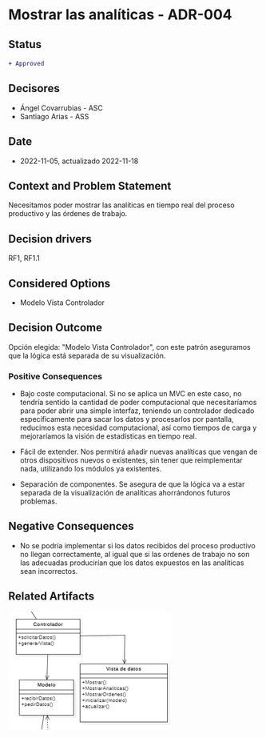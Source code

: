 # Mostrar las analíticas - ADR-004

## Status

```diff
+ Approved
```

## Decisores

* Ángel Covarrubias - ASC
* Santiago Arias - ASS

## Date

* 2022-11-05, actualizado 2022-11-18

## Context and Problem Statement

Necesitamos poder mostrar las analíticas en tiempo real del proceso productivo y las órdenes de trabajo.

## Decision drivers

RF1, RF1.1

## Considered Options

* Modelo Vista Controlador

## Decision Outcome

Opción elegida: "Modelo Vista Controlador", con este patrón aseguramos que la lógica está separada de su visualización.

### Positive Consequences

* Bajo coste computacional. Si no se aplica un MVC en este caso, no tendría sentido la cantidad de poder computacional que necesitaríamos para poder abrir una simple interfaz, teniendo un controlador dedicado específicamente para sacar los datos y procesarlos por pantalla, reducimos esta necesidad computacional, así como tiempos de carga y mejoraríamos la visión de estadísticas en tiempo real.

* Fácil de extender. Nos permitirá añadir nuevas analíticas que vengan de otros dispositivos nuevos o existentes, sin tener que reimplementar nada, utilizando los módulos ya existentes.

* Separación de componentes. Se asegura de que la lógica va a estar separada de la visualización de analíticas ahorrándonos futuros problemas.

## Negative Consequences

* No se podría implementar si los datos recibidos del proceso productivo no llegan correctamente, al igual que si las ordenes de trabajo no son las adecuadas producirían que los datos expuestos en las analíticas sean incorrectos.

## Related Artifacts

![Alt text](../UML/ADR004.PNG)
